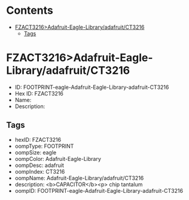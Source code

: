 



Contents
========

* [FZACT3216>Adafruit-Eagle-Library/adafruit/CT3216](#fzact3216adafruit-eagle-libraryadafruitct3216)
	* [Tags](#tags)

# FZACT3216>Adafruit-Eagle-Library/adafruit/CT3216

- ID: FOOTPRINT-eagle-Adafruit-Eagle-Library-adafruit-CT3216
- Hex ID: FZACT3216
- Name: 
- Description: 

## Tags

- hexID: FZACT3216
- oompType: FOOTPRINT
- oompSize: eagle
- oompColor: Adafruit-Eagle-Library
- oompDesc: adafruit
- oompIndex: CT3216
- oompName: Adafruit-Eagle-Library/adafruit/CT3216
- description: &lt;b&gt;CAPACITOR&lt;/b&gt;&lt;p&gt;
chip
tantalum
- oompID: FOOTPRINT-eagle-Adafruit-Eagle-Library-adafruit-CT3216
